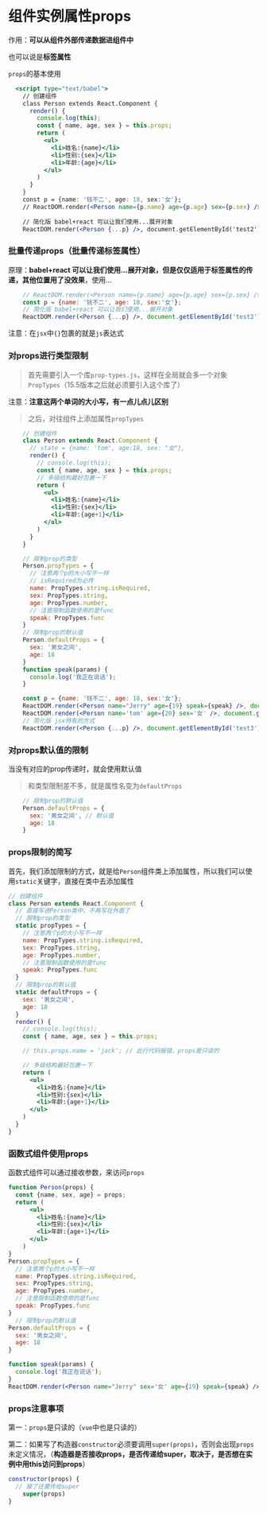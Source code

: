 # 组件实例属性props

作用：**可以从组件外部传递数据进组件中**

也可以说是**标签属性**

`props`的基本使用

```jsx
  <script type="text/babel">
    // 创建组件
    class Person extends React.Component {
      render() {
        console.log(this);
        const { name, age, sex } = this.props;
        return (
          <ul>
            <li>姓名:{name}</li>
            <li>性别:{sex}</li>
            <li>年龄:{age}</li>
          </ul>
        )
      }
    }
    const p = {name: '钱不二', age: 18, sex:'女'};
    // ReactDOM.render(<Person name={p.name} age={p.age} sex={p.sex} />, document.getElementById('test1'));
    
    // 简化版 babel+react 可以让我们使用...展开对象
    ReactDOM.render(<Person {...p} />, document.getElementById('test2'));
```



### 批量传递props（批量传递标签属性）

原理：**babel+react 可以让我们使用...展开对象，但是仅仅适用于标签属性的传递，其他位置用了没效果**，使用...

```jsx
    // ReactDOM.render(<Person name={p.name} age={p.age} sex={p.sex} />, document.getElementById('test1'));
    const p = {name: '钱不二', age: 18, sex:'女'};
    // 简化版 babel+react 可以让我们使用...展开对象
    ReactDOM.render(<Person {...p} />, document.getElementById('test2'));
```

注意：在`jsx`中`{}`包裹的就是`js`表达式

### 对props进行类型限制

> 首先需要引入一个库`prop-types.js`，这样在全局就会多一个对象`PropTypes`（15.5版本之后就必须要引入这个库了）

注意：**注意这两个单词的大小写，有一点儿点儿区别**

>之后，对往组件上添加属性`propTypes`

```jsx
    // 创建组件
    class Person extends React.Component {
      // state = {name: 'tom', age:18, sex: "女"},
      render() {
        // console.log(this);
        const { name, age, sex } = this.props;
        // 多级结构最好包裹一下
        return (
          <ul>
            <li>姓名:{name}</li>
            <li>性别:{sex}</li>
            <li>年龄:{age+1}</li>
          </ul>
        )
      }
    }

    // 限制prop的类型
    Person.propTypes = {
      // 注意两个p的大小写不一样
      // isRequired为必传
      name: PropTypes.string.isRequired,
      sex: PropTypes.string,
      age: PropTypes.number,
      // 注意限制函数使用的是func
      speak: PropTypes.func
    }
    // 限制prop的默认值
    Person.defaultProps = {
      sex: '男女之间',
      age: 18
    }
    function speak(params) {
      console.log('我正在说话');
    }

    const p = {name: '钱不二', age: 18, sex:'女'};
    ReactDOM.render(<Person name="Jerry" age={19} speak={speak} />, document.getElementById('test1'));
    ReactDOM.render(<Person name='tom' age={20} sex='女' />, document.getElementById('test2'));
    // 简化版 jsx特有的方式
    ReactDOM.render(<Person {...p} />, document.getElementById('test3'));
```



### 对props默认值的限制

当没有对应的prop传递时，就会使用默认值

>和类型限制差不多，就是属性名变为`defaultProps`

```jsx
    // 限制prop的默认值
    Person.defaultProps = {
      sex: '男女之间', // 默认值
      age: 18
    }
```



### props限制的简写

首先，我们添加限制的方式，就是给`Person`组件类上添加属性，所以我们可以使用`static`关键字，直接在类中去添加属性

```jsx
// 创建组件
class Person extends React.Component {
  // 直接写进Person类中，不再写在外面了
  // 限制prop的类型
  static propTypes = {
    // 注意两个p的大小写不一样
    name: PropTypes.string.isRequired,
    sex: PropTypes.string,
    age: PropTypes.number,
    // 注意限制函数使用的是func
    speak: PropTypes.func
  }
  // 限制prop的默认值
  static defaultProps = {
    sex: '男女之间',
    age: 18
  }
  render() {
    // console.log(this);
    const { name, age, sex } = this.props;

    // this.props.name = 'jack'; // 此行代码报错，props是只读的

    // 多级结构最好包裹一下
    return (
      <ul>
        <li>姓名:{name}</li>
        <li>性别:{sex}</li>
        <li>年龄:{age+1}</li>
      </ul>
    )
  }
}
```



### 函数式组件使用props

函数式组件可以通过接收参数，来访问`props`

```jsx
function Person(props) {
  const {name, sex, age} = props;
  return (
      <ul>
        <li>姓名:{name}</li>
        <li>性别:{sex}</li>
        <li>年龄:{age+1}</li>
      </ul>
    )
}
Person.propTypes = {
  // 注意两个p的大小写不一样
  name: PropTypes.string.isRequired,
  sex: PropTypes.string,
  age: PropTypes.number,
  // 注意限制函数使用的是func
  speak: PropTypes.func
}
  // 限制prop的默认值
Person.defaultProps = {
  sex: '男女之间',
  age: 18
}

function speak(params) {
  console.log('我正在说话');
}
ReactDOM.render(<Person name="Jerry" sex='女' age={19} speak={speak} />, document.getElementById('test1'));
```





### props注意事项

第一：`props`是只读的（`vue`中也是只读的）

第二：如果写了构造器`constructor`必须要调用`super(props)`，否则会出现`props`未定义情况，（**构造器是否接收props，是否传递给super，取决于，是否想在实例中用this访问到props**）

```jsx
constructor(props) {
  // 接了还要传给super
	super(props)
}
```

